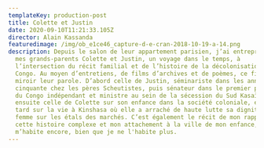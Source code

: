 ```yaml
---
templateKey: production-post
title: Colette et Justin
date: 2020-09-10T11:21:33.105Z
director: Alain Kassanda
featuredimage: /img/ob_e1ce46_capture-d-e-cran-2018-10-19-a-14.png
description: Depuis le salon de leur appartement parisien, j’ai entrepris avec
  mes grands-parents Colette et Justin, un voyage dans le temps, à
  l’intersection du récit familial et de l’histoire de la décolonisation du
  Congo. Au moyen d’entretiens, de films d’archives et de poèmes, ce film met en
  miroir leur parole. D’abord celle de Justin, séminariste dans les années
  cinquante chez les pères Scheutistes, puis sénateur dans le premier parlement
  du Congo indépendant et ministre au sein de la sécession du Sud Kasaï. Vient
  ensuite celle de Colette sur son enfance dans la société coloniale, et plus
  tard sur la vie à Kinshasa où elle a arraché de haute lutte sa dignité de
  femme sur les étals des marchés. C’est également le récit de mon rapport à
  cette histoire complexe et mon attachement à la ville de mon enfance, qui
  m’habite encore, bien que je ne l'habite plus.
---
```

